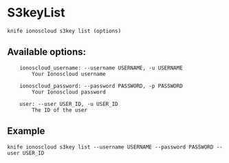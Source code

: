 # S3keyList



    knife ionoscloud s3key list (options)


## Available options:

```
    ionoscloud_username: --username USERNAME, -u USERNAME
        Your Ionoscloud username

    ionoscloud_password: --password PASSWORD, -p PASSWORD
        Your Ionoscloud password

    user: --user USER_ID, -u USER_ID
        The ID of the user

```

## Example

    knife ionoscloud s3key list --username USERNAME --password PASSWORD --user USER_ID
